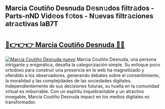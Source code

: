 ## Marcia Coutiño Desnuda D𝚎sn𝚞dos filtr𝚊dos - Parts-nND Vid𝚎os f𝚘tos - N𝚞evas filtr𝚊ciones atr𝚊ctivas laB7T

# <h2><a href="http://mb95u0e.tromn.icu/?c=Marcia+Couti%c3%b1o+Desnuda">🔗👉👉👉 Marcia Coutiño Desnuda 🔗🔗</a></h2>

[![Marcia Coutiño Desnuda nuevo](https://i.imgur.com/pEAQMta.gif)](http://mb95u0e.tromn.icu/?c=Marcia+Couti%c3%b1o+Desnuda)
Marcia Coutiño Desnuda, una persona intrigante y enigmática, desafía la categorización simple. Su enfoque poco ortodoxo para construir una presencia en la web ha magnetizado y ofendido a los observadores, generando debates sobre el consentimiento, la moralidad y las complejidades de las sociedades digitales. Independientemente de sus decisiones futuras, su huella en la comunidad virtual es imborrable. Con un espíritu inquebrantable y un atractivo innegable, Marcia Coutiño Desnuda impact en los medios digitales es transformador.
